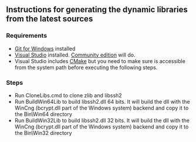 ## Instructions for generating the dynamic libraries from the latest sources

### Requirements
- [Git for Windows](https://git-scm.com/download/win) installed
- [Visual Studio](https://visualstudio.microsoft.com/) installed. [Community edition](https://visualstudio.microsoft.com/vs/community/) will do.
- Visual Studio includes [CMake](https://cmake.org/) but you need to make sure is accessible from the system path before executing the following steps.

### Steps
- Run CloneLibs.cmd to clone zlib and libssh2
- Run BuildWin64Lib to build libssh2.dll 64 bits. It will build the dll with the WinCng (bcrypt.dll part of the Windows system) backend and copy it to the Bin\Win64 directory
- Run BuildWin32Lib to build libssh2.dll 32 bits. It will build the dll with the WinCng (bcrypt.dll part of the Windows system) backend and copy it to the Bin\Win32 directory
